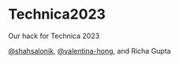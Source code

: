 # Technica2023
Our hack for Technica 2023

[@shahsalonik](https://github.com/shahsalonik), [@valentina-hong](https://github.com/valentina-hong), and Richa Gupta
